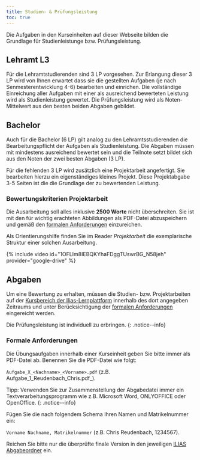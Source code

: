 ```yaml
---
title: Studien- & Prüfungsleistung
toc: true
---
```


Die Aufgaben in den Kurseinheiten auf dieser Webseite bilden die Grundlage für Studienleistunge bzw. Prüfungsleistung. 

## Lehramt L3

Für die Lehramtstudierenden sind 3 LP vorgesehen. Zur Erlangung dieser 3 LP wird von Ihnen erwartet dass sie die gestellten Aufgaben (je nach Senmesterentwicklung 4-6) bearbeiten und einrichen. Die vollständige Einreichung aller Aufgaben mit einer als ausreichend bewerteten Leistung wird als Studienleistung gewertet. Die Prüfungsleistung wird als Noten-Mittelwert aus den besten beiden Abgaben gebildet.

## Bachelor

Auch für die Bachelor (6 LP) gilt analog zu den Lehramtsstudierenden die Bearbeitungspflicht der Aufgaben als Studienleistung. Die Abgaben müssen mit mindestens ausreichend bewertet sein und die Teilnote setzt bildet sich aus den Noten der zwei besten Abgaben (3 LP). 

Für die fehlenden 3 LP wird zusätzlich eine Projektarbeit angefertigt. Sie bearbeiten hierzu ein eigenständiges kleines Projekt. Diese Projektabgabe 3-5 Seiten ist die die Grundlage der zu bewertenden Leistung. 

### Bewertungskriterien Projektarbeit

Die Ausarbeitung soll alles inklusive **2500 Worte** nicht überschreiten. Sie ist mit den für wichtig erachteten Abbildungen als PDF-Datei abzuspeichern und gemäß den [formalen Anforderungen](#formale-anforderungen) einzureichen.

Als Orientierungshilfe finden Sie im Reader *Projektarbeit* die exemplarische Struktur einer solchen Ausarbeitung.



{% include video id="1OFLIm8IEBQKYhaFDggTUswrBG_N58jeh" provider="google-drive" %}

## Abgaben

Um eine Bewertung zu erhalten, müssen die Studien- bzw. Projektarbeiten auf der [Kursbereich der Ilias-Lernplattform](https://ilias.uni-marburg.de/ilias.php?ref_id=2158041&cmd=frameset&cmdClass=ilrepositorygui&cmdNode=w2&baseClass=ilRepositoryGUI) innerhalb des dort angegeben Zeitraums und unter Berücksichtigung der [formalen Anforderungen](#formale-anforderungen) eingereicht werden. 

Die Prüfungsleistung ist individuell zu erbringen.
{: .notice--info}


### <a name="formale-anforderungen"></a>Formale Anforderungen
Die Übungsaufgaben innerhalb einer Kurseinheit geben Sie bitte immer als PDF-Datei ab. Benennen Sie die PDF-Datei wie folgt:

```Aufgabe_X_<Nachname>_<Vorname>.pdf``` (z.B. Aufgabe_1\_Reudenbach\_Chris.pdf_).

Tipp: Verwenden Sie zur Zusammenstellung der Abgabedatei immer ein Textverarbeitungsprogramm wie z.B. Microsoft Word, ONLYOFFICE oder OpenOffice.
{: .notice--info}

Fügen Sie die nach folgendem Schema Ihren Namen und Matrikelnummer ein:

```Vorname Nachname, Matrikelnummer``` (z.B. Chris Reudenbach, 1234567).

Reichen Sie bitte nur die überprüfte finale Version in den jeweiligen [ILIAS Abgabeordner](https://ilias.uni-marburg.de/ilias.php?ref_id=2158041&cmd=frameset&cmdClass=ilrepositorygui&cmdNode=w2&baseClass=ilRepositoryGUI) ein. 

